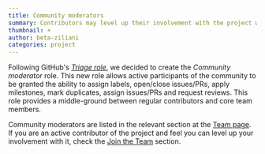 ```yaml
---
title: Community moderators
summary: Contributors may level up their involvement with the project with the new role.
thumbnail: +
author: beta-ziliani
categories: project
---
```


Following GitHub's <a href="https://docs.github.com/en/organizations/managing-access-to-your-organizations-repositories/repository-permission-levels-for-an-organization"><i>Triage role</i></a>, we decided to create the _Community moderator_ role.
This new role allows active participants of the community to be granted the ability to assign labels, open/close issues/PRs, apply milestones, mark duplicates, assign issues/PRs and request reviews. This role provides a middle-ground between regular contributors and core team members.

Community moderators are listed in the relevant section at the <a href="/team#moderators">Team page</a>. If you are an active contributor of the project and feel you can level up your involvement with it, check the <a href="/team#join_us">Join the Team</a> section.
